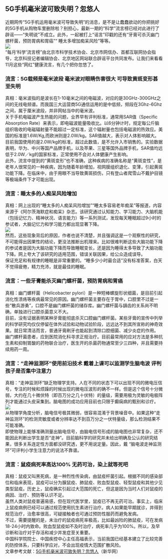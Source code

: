 ## 5G手机毫米波可致失明？忽悠人  
近期网传“5G手机运用毫米波可导致失明”的消息，是不是让蠢蠢欲动的你把挑好的5G手机从购物车里删除啦？别担心，最新一期的“科学”流言榜已经对此进行了辟谣——“失明说”不成立。此外，一起被打上“谣言”印戳的还有“牙膏可杀灭幽门螺杆菌，预防胃病和胃癌”“ 睡太多增加痴呆风险”等等。  
![](http://cdncms.v-keep.cn/wp-content/uploads/2019/12/timgII-1024x498.jpg)  
“每月‘科学’流言榜”由北京市科学技术协会、北京市网信办、首都互联网协会指导，北京科技记者编辑协会、北京地区网站联合辟谣平台共同发布。让我们来看看11月这些“网红”健康流言，有几个把你忽悠了。  
### 流言：5G载频是毫米波段 毫米波对眼睛伤害很大 可导致黄斑变形甚至失明  
真相：毫米波指的是波长在1-10毫米之间的电磁波，对应的是30GHz-300GHz之间的无线电频谱。而我国三大运营商5G通信运用的是中低频，频段在3Ghz-6Ghz之间，属于厘米波段，并非网帖当中的毫米波。  
关于手机电磁波产生热能的问题，业界早有评判标准，通常用SAR值（Specific Absorption Rate）来表示，即电磁波能量吸收比。以6分钟计时，规定每公斤脑组织吸收的电磁辐射量不能超过一定标准，这个辐射量也包括电磁波的热效应。美国的标准是1.6W/Kg,而欧洲则是2.0W/kg。SAR值越大，表示对人体影响越大。  
目前我国使用的是2.0W/kg的标准，超过此数值，是不允许入市销售的。实验数据表明，华为、中兴等国产品牌手机，以及苹果、三星等国外品牌手机，SAR值均远低于2.0W／kg的国家标准，正常使用不会对人体健康产生影响。  
此外，流言中提到的“黄斑变形”也不准确，这种疾病的准确名称是“黄斑变性”，是老年人很常见的一种疾病，因为随着年龄增加，视网膜组织退化、变薄，引起黄斑功能下降。在临床中，由于用眼不当导致黄斑损伤，只有登山者爬雪山不戴护目镜等极端条件下才可能出现。  
### 流言：睡太多的人痴呆风险增加  
真相：网上出现的“睡太多的人痴呆风险增加”“睡太多容易老年痴呆”等报道，内容来源于《阿尔茨海默症和痴呆》杂志。该研究通过认知能力、学习能力、大脑机能（包括记忆力、精神状况、语言能力）等一系列测试，发现每天睡眠超过9小时的参试者，大脑记忆力和学习能力都出现显著下降。  
![](http://cdncms.v-keep.cn/wp-content/uploads/2019/12/timg887.jpg)  
然而，这些现象背后的原因，作者也说不清楚，并且强调这是一个观察性的研究，不可能得出因果性的结论，更没法推断出机理来。比如很难判断这些大脑功能下降的参试者是因为大脑功能下降而导致睡眠变长，还是因为睡得太多导致了大脑功能下降。网上夸大了该研究的适用范围，错误关联因果，给公众造成误导。  
保证充足和有规律的睡眠是非常重要的。“睡多少小时最合适”没有标准答案，白天不觉得疲倦，精力充沛，就是最佳的睡眠。  
### 流言：一些牙膏能杀灭幽门螺杆菌，预防胃病和胃癌  
真相：幽门螺杆菌（Helicobacter pylori）是一种短棒螺旋形状细菌，是目前引起消化性溃疡等疾病最常见的原因。幽门螺杆菌主要存在于胃中，口腔里不过是一些“散兵游勇”，口腔不是幽门螺杆菌的储存库。幽门螺杆菌与龋齿的关系尚不明确，单独进行口腔杀菌意义不大。  
目前，没有证据表明某种牙膏能彻底杀灭口腔幽门螺杆菌。某些牙膏的宣传中列举的科学研究均仅仅停留在体外试验和动物试验阶段，远远达不到其所宣称的神奇效果。就日常清洁而言，普通牙膏刷牙也能起到清除口腔细菌、减少炎症的作用。  
幽门螺杆菌患者，应到医院消化科寻求正规治疗。目前最常用的应对方法是多种抗生素和抑制胃酸的药物联合治疗，医生开的杀菌药物通常至少三四种，并且需要持续用药一周。  
### 流言：“走神监测环”使用前沿技术 戴着上课可以监测学生脑电波 评判孩子是否集中注意力  
真相：“走神监测环”缺乏物理学支持。人在不同的状态下可以出现不同的微电压信号，专注的时候和烦躁的时候出现的微电压波形的确不一样。但是这个信号十分微弱，大约在几十微伏特（即百万分之几十伏特）的量级，需要用极为灵敏的电极阵列才能通过头皮采集到。脑电图的成功应用目前也只限于癫痫病的甄别和诊疗。  
![](http://cdncms.v-keep.cn/wp-content/uploads/2019/12/timgm-1024x723.jpg)  
从物理学角度分析，脑电信号极其微弱，很容易混淆于背景噪音中。如果这种“走神监测环”的检测灵敏度或者分辨率达不到百万分之一伏特量级，那么检测结果不可能准确。  
即使物理上能够准确测量出脑电信号，由脑电信号形成的脑电图也非常复杂，还不能因此判断出学生是否“走神”。目前脑科学的研究并未给出明确及公认的研究结果，很多关系连定性方面都没研究透，更不用说定量。因此，戴 “脑电波走神监测环”可评判小学生注意力的说法不靠谱。  
### 流言：鼠疫病死率高达100% 无药可治，染上就等死吧  
真相：鼠疫又叫黑死病，是一种烈性传染病，由鼠疫杆菌引起。根据不同的感染部位和临床表现，鼠疫可以分为腺鼠疫、肺鼠疫、败血型鼠疫、轻型鼠疫和其他少见类型鼠疫。历史上，鼠疫确实引起过大范围的死亡，但这是因为当时人们对鼠疫的病因、治疗、预防等认识不足。  
虽然人类对鼠疫普遍易感，但在现代医学里，鼠疫已不再无药可治。事实上，临床上鼠疫病例已经可以通过规范使用抗生素进行治疗。病人如果能早期就诊，并得到规范治疗，治愈率很高，可疑接触者也可通过预防性服药而避免发病。  
不过，需要提醒的是，未治疗的鼠疫病死率极高，比如最凶险的肺鼠疫，可在发病18-24小时内致命。败血型鼠疫如不及时治疗，病死率几乎为100%。所以，及早诊断和治疗对于存活和减少并发症至关重要。  
中国科学院院士、中国疾控中心主任高福表示，当前我国已经基本建立了比较完善的防控体系，只要科学应对，不会出现疫情大范围扩散风险。  
文章参考文献：<a href="http://www.xinhuanet.com/science/2019-12/03/c_138601228.htm">5G手机毫米波可致失明？忽悠人</a>（新华网）  
